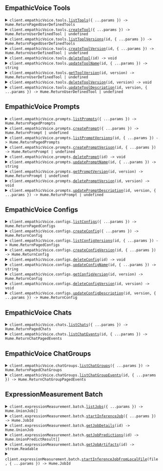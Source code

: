 ## EmpathicVoice Tools

<details><summary> <code>client.empathicVoice.tools.<a href="./src/api/resources/empathicVoice/resources/tools/client/Client.ts">listTools</a>({ ...params }) -> Hume.ReturnPagedUserDefinedTools</code> </summary>

<dl>

<dd>

#### 🔌 Usage

<dl>

<dd>

<dl>

<dd>

```ts
await client.empathicVoice.tools.listTools({
    pageNumber: 0,
    pageSize: 2,
});
```

</dd>

</dl>

</dd>

</dl>

#### ⚙️ Parameters

<dl>

<dd>

<dl>

<dd>

**request: `Hume.empathicVoice.ToolsListToolsRequest`**

</dd>

</dl>

<dl>

<dd>

**requestOptions: `Tools.RequestOptions`**

</dd>

</dl>

</dd>

</dl>

</dd>

</dl>
</details>

<details><summary> <code>client.empathicVoice.tools.<a href="./src/api/resources/empathicVoice/resources/tools/client/Client.ts">createTool</a>({ ...params }) -> Hume.ReturnUserDefinedTool | undefined</code> </summary>

<dl>

<dd>

#### 🔌 Usage

<dl>

<dd>

<dl>

<dd>

```ts
await client.empathicVoice.tools.createTool({
    name: "get_current_weather",
    parameters:
        '{ "type": "object", "properties": { "location": { "type": "string", "description": "The city and state, e.g. San Francisco, CA" }, "format": { "type": "string", "enum": ["celsius", "fahrenheit"], "description": "The temperature unit to use. Infer this from the users location." } }, "required": ["location", "format"] }',
    versionDescription: "Fetches current weather and uses celsius or fahrenheit based on location of user.",
    description: "This tool is for getting the current weather.",
    fallbackContent: "Unable to fetch current weather.",
});
```

</dd>

</dl>

</dd>

</dl>

#### ⚙️ Parameters

<dl>

<dd>

<dl>

<dd>

**request: `Hume.empathicVoice.PostedUserDefinedTool`**

</dd>

</dl>

<dl>

<dd>

**requestOptions: `Tools.RequestOptions`**

</dd>

</dl>

</dd>

</dl>

</dd>

</dl>
</details>

<details><summary> <code>client.empathicVoice.tools.<a href="./src/api/resources/empathicVoice/resources/tools/client/Client.ts">listToolVersions</a>(id, { ...params }) -> Hume.ReturnPagedUserDefinedTools</code> </summary>

<dl>

<dd>

#### 🔌 Usage

<dl>

<dd>

<dl>

<dd>

```ts
await client.empathicVoice.tools.listToolVersions("00183a3f-79ba-413d-9f3b-609864268bea");
```

</dd>

</dl>

</dd>

</dl>

#### ⚙️ Parameters

<dl>

<dd>

<dl>

<dd>

**id: `string`** — Identifier for a Tool. Formatted as a UUID.

</dd>

</dl>

<dl>

<dd>

**request: `Hume.empathicVoice.ToolsListToolVersionsRequest`**

</dd>

</dl>

<dl>

<dd>

**requestOptions: `Tools.RequestOptions`**

</dd>

</dl>

</dd>

</dl>

</dd>

</dl>
</details>

<details><summary> <code>client.empathicVoice.tools.<a href="./src/api/resources/empathicVoice/resources/tools/client/Client.ts">createToolVersion</a>(id, { ...params }) -> Hume.ReturnUserDefinedTool | undefined</code> </summary>

<dl>

<dd>

#### 🔌 Usage

<dl>

<dd>

<dl>

<dd>

```ts
await client.empathicVoice.tools.createToolVersion("00183a3f-79ba-413d-9f3b-609864268bea", {
    parameters:
        '{ "type": "object", "properties": { "location": { "type": "string", "description": "The city and state, e.g. San Francisco, CA" }, "format": { "type": "string", "enum": ["celsius", "fahrenheit", "kelvin"], "description": "The temperature unit to use. Infer this from the users location." } }, "required": ["location", "format"] }',
    versionDescription: "Fetches current weather and uses celsius, fahrenheit, or kelvin based on location of user.",
    fallbackContent: "Unable to fetch current weather.",
    description: "This tool is for getting the current weather.",
});
```

</dd>

</dl>

</dd>

</dl>

#### ⚙️ Parameters

<dl>

<dd>

<dl>

<dd>

**id: `string`** — Identifier for a Tool. Formatted as a UUID.

</dd>

</dl>

<dl>

<dd>

**request: `Hume.empathicVoice.PostedUserDefinedToolVersion`**

</dd>

</dl>

<dl>

<dd>

**requestOptions: `Tools.RequestOptions`**

</dd>

</dl>

</dd>

</dl>

</dd>

</dl>
</details>

<details><summary> <code>client.empathicVoice.tools.<a href="./src/api/resources/empathicVoice/resources/tools/client/Client.ts">deleteTool</a>(id) -> void</code> </summary>

<dl>

<dd>

#### 🔌 Usage

<dl>

<dd>

<dl>

<dd>

```ts
await client.empathicVoice.tools.deleteTool("00183a3f-79ba-413d-9f3b-609864268bea");
```

</dd>

</dl>

</dd>

</dl>

#### ⚙️ Parameters

<dl>

<dd>

<dl>

<dd>

**id: `string`** — Identifier for a Tool. Formatted as a UUID.

</dd>

</dl>

<dl>

<dd>

**requestOptions: `Tools.RequestOptions`**

</dd>

</dl>

</dd>

</dl>

</dd>

</dl>
</details>

<details><summary> <code>client.empathicVoice.tools.<a href="./src/api/resources/empathicVoice/resources/tools/client/Client.ts">updateToolName</a>(id, { ...params }) -> string</code> </summary>

<dl>

<dd>

#### 🔌 Usage

<dl>

<dd>

<dl>

<dd>

```ts
await client.empathicVoice.tools.updateToolName("00183a3f-79ba-413d-9f3b-609864268bea", {
    name: "get_current_temperature",
});
```

</dd>

</dl>

</dd>

</dl>

#### ⚙️ Parameters

<dl>

<dd>

<dl>

<dd>

**id: `string`** — Identifier for a Tool. Formatted as a UUID.

</dd>

</dl>

<dl>

<dd>

**request: `Hume.empathicVoice.PostedUserDefinedToolName`**

</dd>

</dl>

<dl>

<dd>

**requestOptions: `Tools.RequestOptions`**

</dd>

</dl>

</dd>

</dl>

</dd>

</dl>
</details>

<details><summary> <code>client.empathicVoice.tools.<a href="./src/api/resources/empathicVoice/resources/tools/client/Client.ts">getToolVersion</a>(id, version) -> Hume.ReturnUserDefinedTool | undefined</code> </summary>

<dl>

<dd>

#### 🔌 Usage

<dl>

<dd>

<dl>

<dd>

```ts
await client.empathicVoice.tools.getToolVersion("00183a3f-79ba-413d-9f3b-609864268bea", 1);
```

</dd>

</dl>

</dd>

</dl>

#### ⚙️ Parameters

<dl>

<dd>

<dl>

<dd>

**id: `string`** — Identifier for a Tool. Formatted as a UUID.

</dd>

</dl>

<dl>

<dd>

**version: `number`**

Version number for a Tool.

Tools, as well as Configs and Prompts, are versioned. This versioning system supports iterative development, allowing you to progressively refine tools and revert to previous versions if needed.

Version numbers are integer values representing different iterations of the Tool. Each update to the Tool increments its version number.

</dd>

</dl>

<dl>

<dd>

**requestOptions: `Tools.RequestOptions`**

</dd>

</dl>

</dd>

</dl>

</dd>

</dl>
</details>

<details><summary> <code>client.empathicVoice.tools.<a href="./src/api/resources/empathicVoice/resources/tools/client/Client.ts">deleteToolVersion</a>(id, version) -> void</code> </summary>

<dl>

<dd>

#### 🔌 Usage

<dl>

<dd>

<dl>

<dd>

```ts
await client.empathicVoice.tools.deleteToolVersion("00183a3f-79ba-413d-9f3b-609864268bea", 1);
```

</dd>

</dl>

</dd>

</dl>

#### ⚙️ Parameters

<dl>

<dd>

<dl>

<dd>

**id: `string`** — Identifier for a Tool. Formatted as a UUID.

</dd>

</dl>

<dl>

<dd>

**version: `number`**

Version number for a Tool.

Tools, as well as Configs and Prompts, are versioned. This versioning system supports iterative development, allowing you to progressively refine tools and revert to previous versions if needed.

Version numbers are integer values representing different iterations of the Tool. Each update to the Tool increments its version number.

</dd>

</dl>

<dl>

<dd>

**requestOptions: `Tools.RequestOptions`**

</dd>

</dl>

</dd>

</dl>

</dd>

</dl>
</details>

<details><summary> <code>client.empathicVoice.tools.<a href="./src/api/resources/empathicVoice/resources/tools/client/Client.ts">updateToolDescription</a>(id, version, { ...params }) -> Hume.ReturnUserDefinedTool | undefined</code> </summary>

<dl>

<dd>

#### 🔌 Usage

<dl>

<dd>

<dl>

<dd>

```ts
await client.empathicVoice.tools.updateToolDescription("00183a3f-79ba-413d-9f3b-609864268bea", 1, {
    versionDescription:
        "Fetches current temperature, precipitation, wind speed, AQI, and other weather conditions. Uses Celsius, Fahrenheit, or kelvin depending on user's region.",
});
```

</dd>

</dl>

</dd>

</dl>

#### ⚙️ Parameters

<dl>

<dd>

<dl>

<dd>

**id: `string`** — Identifier for a Tool. Formatted as a UUID.

</dd>

</dl>

<dl>

<dd>

**version: `number`**

Version number for a Tool.

Tools, as well as Configs and Prompts, are versioned. This versioning system supports iterative development, allowing you to progressively refine tools and revert to previous versions if needed.

Version numbers are integer values representing different iterations of the Tool. Each update to the Tool increments its version number.

</dd>

</dl>

<dl>

<dd>

**request: `Hume.empathicVoice.PostedUserDefinedToolVersionDescription`**

</dd>

</dl>

<dl>

<dd>

**requestOptions: `Tools.RequestOptions`**

</dd>

</dl>

</dd>

</dl>

</dd>

</dl>
</details>

## EmpathicVoice Prompts

<details><summary> <code>client.empathicVoice.prompts.<a href="./src/api/resources/empathicVoice/resources/prompts/client/Client.ts">listPrompts</a>({ ...params }) -> Hume.ReturnPagedPrompts</code> </summary>

<dl>

<dd>

#### 🔌 Usage

<dl>

<dd>

<dl>

<dd>

```ts
await client.empathicVoice.prompts.listPrompts();
```

</dd>

</dl>

</dd>

</dl>

#### ⚙️ Parameters

<dl>

<dd>

<dl>

<dd>

**request: `Hume.empathicVoice.PromptsListPromptsRequest`**

</dd>

</dl>

<dl>

<dd>

**requestOptions: `Prompts.RequestOptions`**

</dd>

</dl>

</dd>

</dl>

</dd>

</dl>
</details>

<details><summary> <code>client.empathicVoice.prompts.<a href="./src/api/resources/empathicVoice/resources/prompts/client/Client.ts">createPrompt</a>({ ...params }) -> Hume.ReturnPrompt | undefined</code> </summary>

<dl>

<dd>

#### 🔌 Usage

<dl>

<dd>

<dl>

<dd>

```ts
await client.empathicVoice.prompts.createPrompt({
    name: "name",
    text: "text",
});
```

</dd>

</dl>

</dd>

</dl>

#### ⚙️ Parameters

<dl>

<dd>

<dl>

<dd>

**request: `Hume.empathicVoice.PostedPrompt`**

</dd>

</dl>

<dl>

<dd>

**requestOptions: `Prompts.RequestOptions`**

</dd>

</dl>

</dd>

</dl>

</dd>

</dl>
</details>

<details><summary> <code>client.empathicVoice.prompts.<a href="./src/api/resources/empathicVoice/resources/prompts/client/Client.ts">listPromptVersions</a>(id, { ...params }) -> Hume.ReturnPagedPrompts</code> </summary>

<dl>

<dd>

#### 🔌 Usage

<dl>

<dd>

<dl>

<dd>

```ts
await client.empathicVoice.prompts.listPromptVersions("id");
```

</dd>

</dl>

</dd>

</dl>

#### ⚙️ Parameters

<dl>

<dd>

<dl>

<dd>

**id: `string`** — Identifier for a Prompt. Formatted as a UUID.

</dd>

</dl>

<dl>

<dd>

**request: `Hume.empathicVoice.PromptsListPromptVersionsRequest`**

</dd>

</dl>

<dl>

<dd>

**requestOptions: `Prompts.RequestOptions`**

</dd>

</dl>

</dd>

</dl>

</dd>

</dl>
</details>

<details><summary> <code>client.empathicVoice.prompts.<a href="./src/api/resources/empathicVoice/resources/prompts/client/Client.ts">createPromptVerison</a>(id, { ...params }) -> Hume.ReturnPrompt | undefined</code> </summary>

<dl>

<dd>

#### 🔌 Usage

<dl>

<dd>

<dl>

<dd>

```ts
await client.empathicVoice.prompts.createPromptVerison("id", {
    text: "text",
});
```

</dd>

</dl>

</dd>

</dl>

#### ⚙️ Parameters

<dl>

<dd>

<dl>

<dd>

**id: `string`** — Identifier for a Prompt. Formatted as a UUID.

</dd>

</dl>

<dl>

<dd>

**request: `Hume.empathicVoice.PostedPromptVersion`**

</dd>

</dl>

<dl>

<dd>

**requestOptions: `Prompts.RequestOptions`**

</dd>

</dl>

</dd>

</dl>

</dd>

</dl>
</details>

<details><summary> <code>client.empathicVoice.prompts.<a href="./src/api/resources/empathicVoice/resources/prompts/client/Client.ts">deletePrompt</a>(id) -> void</code> </summary>

<dl>

<dd>

#### 🔌 Usage

<dl>

<dd>

<dl>

<dd>

```ts
await client.empathicVoice.prompts.deletePrompt("id");
```

</dd>

</dl>

</dd>

</dl>

#### ⚙️ Parameters

<dl>

<dd>

<dl>

<dd>

**id: `string`** — Identifier for a Prompt. Formatted as a UUID.

</dd>

</dl>

<dl>

<dd>

**requestOptions: `Prompts.RequestOptions`**

</dd>

</dl>

</dd>

</dl>

</dd>

</dl>
</details>

<details><summary> <code>client.empathicVoice.prompts.<a href="./src/api/resources/empathicVoice/resources/prompts/client/Client.ts">updatePromptName</a>(id, { ...params }) -> string</code> </summary>

<dl>

<dd>

#### 🔌 Usage

<dl>

<dd>

<dl>

<dd>

```ts
await client.empathicVoice.prompts.updatePromptName("string", {
    name: "string",
});
```

</dd>

</dl>

</dd>

</dl>

#### ⚙️ Parameters

<dl>

<dd>

<dl>

<dd>

**id: `string`** — Identifier for a Prompt. Formatted as a UUID.

</dd>

</dl>

<dl>

<dd>

**request: `Hume.empathicVoice.PostedPromptName`**

</dd>

</dl>

<dl>

<dd>

**requestOptions: `Prompts.RequestOptions`**

</dd>

</dl>

</dd>

</dl>

</dd>

</dl>
</details>

<details><summary> <code>client.empathicVoice.prompts.<a href="./src/api/resources/empathicVoice/resources/prompts/client/Client.ts">getPromptVersion</a>(id, version) -> Hume.ReturnPrompt | undefined</code> </summary>

<dl>

<dd>

#### 🔌 Usage

<dl>

<dd>

<dl>

<dd>

```ts
await client.empathicVoice.prompts.getPromptVersion("id", 1);
```

</dd>

</dl>

</dd>

</dl>

#### ⚙️ Parameters

<dl>

<dd>

<dl>

<dd>

**id: `string`** — Identifier for a Prompt. Formatted as a UUID.

</dd>

</dl>

<dl>

<dd>

**version: `number`**

Version number for a Prompt.

Prompts, as well as Configs and Tools, are versioned. This versioning system supports iterative development, allowing you to progressively refine prompts and revert to previous versions if needed.

Version numbers are integer values representing different iterations of the Prompt. Each update to the Prompt increments its version number.

</dd>

</dl>

<dl>

<dd>

**requestOptions: `Prompts.RequestOptions`**

</dd>

</dl>

</dd>

</dl>

</dd>

</dl>
</details>

<details><summary> <code>client.empathicVoice.prompts.<a href="./src/api/resources/empathicVoice/resources/prompts/client/Client.ts">deletePromptVersion</a>(id, version) -> void</code> </summary>

<dl>

<dd>

#### 🔌 Usage

<dl>

<dd>

<dl>

<dd>

```ts
await client.empathicVoice.prompts.deletePromptVersion("id", 1);
```

</dd>

</dl>

</dd>

</dl>

#### ⚙️ Parameters

<dl>

<dd>

<dl>

<dd>

**id: `string`** — Identifier for a Prompt. Formatted as a UUID.

</dd>

</dl>

<dl>

<dd>

**version: `number`**

Version number for a Prompt.

Prompts, as well as Configs and Tools, are versioned. This versioning system supports iterative development, allowing you to progressively refine prompts and revert to previous versions if needed.

Version numbers are integer values representing different iterations of the Prompt. Each update to the Prompt increments its version number.

</dd>

</dl>

<dl>

<dd>

**requestOptions: `Prompts.RequestOptions`**

</dd>

</dl>

</dd>

</dl>

</dd>

</dl>
</details>

<details><summary> <code>client.empathicVoice.prompts.<a href="./src/api/resources/empathicVoice/resources/prompts/client/Client.ts">updatePromptDescription</a>(id, version, { ...params }) -> Hume.ReturnPrompt | undefined</code> </summary>

<dl>

<dd>

#### 🔌 Usage

<dl>

<dd>

<dl>

<dd>

```ts
await client.empathicVoice.prompts.updatePromptDescription("id", 1);
```

</dd>

</dl>

</dd>

</dl>

#### ⚙️ Parameters

<dl>

<dd>

<dl>

<dd>

**id: `string`** — Identifier for a Prompt. Formatted as a UUID.

</dd>

</dl>

<dl>

<dd>

**version: `number`**

Version number for a Prompt.

Prompts, as well as Configs and Tools, are versioned. This versioning system supports iterative development, allowing you to progressively refine prompts and revert to previous versions if needed.

Version numbers are integer values representing different iterations of the Prompt. Each update to the Prompt increments its version number.

</dd>

</dl>

<dl>

<dd>

**request: `Hume.empathicVoice.PostedPromptVersionDescription`**

</dd>

</dl>

<dl>

<dd>

**requestOptions: `Prompts.RequestOptions`**

</dd>

</dl>

</dd>

</dl>

</dd>

</dl>
</details>

## EmpathicVoice Configs

<details><summary> <code>client.empathicVoice.configs.<a href="./src/api/resources/empathicVoice/resources/configs/client/Client.ts">listConfigs</a>({ ...params }) -> Hume.ReturnPagedConfigs</code> </summary>

<dl>

<dd>

#### 🔌 Usage

<dl>

<dd>

<dl>

<dd>

```ts
await client.empathicVoice.configs.listConfigs();
```

</dd>

</dl>

</dd>

</dl>

#### ⚙️ Parameters

<dl>

<dd>

<dl>

<dd>

**request: `Hume.empathicVoice.ConfigsListConfigsRequest`**

</dd>

</dl>

<dl>

<dd>

**requestOptions: `Configs.RequestOptions`**

</dd>

</dl>

</dd>

</dl>

</dd>

</dl>
</details>

<details><summary> <code>client.empathicVoice.configs.<a href="./src/api/resources/empathicVoice/resources/configs/client/Client.ts">createConfig</a>({ ...params }) -> Hume.ReturnConfig</code> </summary>

<dl>

<dd>

#### 🔌 Usage

<dl>

<dd>

<dl>

<dd>

```ts
await client.empathicVoice.configs.createConfig({
    name: "name",
});
```

</dd>

</dl>

</dd>

</dl>

#### ⚙️ Parameters

<dl>

<dd>

<dl>

<dd>

**request: `Hume.empathicVoice.PostedConfig`**

</dd>

</dl>

<dl>

<dd>

**requestOptions: `Configs.RequestOptions`**

</dd>

</dl>

</dd>

</dl>

</dd>

</dl>
</details>

<details><summary> <code>client.empathicVoice.configs.<a href="./src/api/resources/empathicVoice/resources/configs/client/Client.ts">listConfigVersions</a>(id, { ...params }) -> Hume.ReturnPagedConfigs</code> </summary>

<dl>

<dd>

#### 🔌 Usage

<dl>

<dd>

<dl>

<dd>

```ts
await client.empathicVoice.configs.listConfigVersions("id");
```

</dd>

</dl>

</dd>

</dl>

#### ⚙️ Parameters

<dl>

<dd>

<dl>

<dd>

**id: `string`** — Identifier for a Config. Formatted as a UUID.

</dd>

</dl>

<dl>

<dd>

**request: `Hume.empathicVoice.ConfigsListConfigVersionsRequest`**

</dd>

</dl>

<dl>

<dd>

**requestOptions: `Configs.RequestOptions`**

</dd>

</dl>

</dd>

</dl>

</dd>

</dl>
</details>

<details><summary> <code>client.empathicVoice.configs.<a href="./src/api/resources/empathicVoice/resources/configs/client/Client.ts">createConfigVersion</a>(id, { ...params }) -> Hume.ReturnConfig</code> </summary>

<dl>

<dd>

#### 🔌 Usage

<dl>

<dd>

<dl>

<dd>

```ts
await client.empathicVoice.configs.createConfigVersion("id");
```

</dd>

</dl>

</dd>

</dl>

#### ⚙️ Parameters

<dl>

<dd>

<dl>

<dd>

**id: `string`** — Identifier for a Config. Formatted as a UUID.

</dd>

</dl>

<dl>

<dd>

**request: `Hume.empathicVoice.PostedConfigVersion`**

</dd>

</dl>

<dl>

<dd>

**requestOptions: `Configs.RequestOptions`**

</dd>

</dl>

</dd>

</dl>

</dd>

</dl>
</details>

<details><summary> <code>client.empathicVoice.configs.<a href="./src/api/resources/empathicVoice/resources/configs/client/Client.ts">deleteConfig</a>(id) -> void</code> </summary>

<dl>

<dd>

#### 🔌 Usage

<dl>

<dd>

<dl>

<dd>

```ts
await client.empathicVoice.configs.deleteConfig("id");
```

</dd>

</dl>

</dd>

</dl>

#### ⚙️ Parameters

<dl>

<dd>

<dl>

<dd>

**id: `string`** — Identifier for a Config. Formatted as a UUID.

</dd>

</dl>

<dl>

<dd>

**requestOptions: `Configs.RequestOptions`**

</dd>

</dl>

</dd>

</dl>

</dd>

</dl>
</details>

<details><summary> <code>client.empathicVoice.configs.<a href="./src/api/resources/empathicVoice/resources/configs/client/Client.ts">updateConfigName</a>(id, { ...params }) -> string</code> </summary>

<dl>

<dd>

#### 🔌 Usage

<dl>

<dd>

<dl>

<dd>

```ts
await client.empathicVoice.configs.updateConfigName("string", {
    name: "string",
});
```

</dd>

</dl>

</dd>

</dl>

#### ⚙️ Parameters

<dl>

<dd>

<dl>

<dd>

**id: `string`** — Identifier for a Config. Formatted as a UUID.

</dd>

</dl>

<dl>

<dd>

**request: `Hume.empathicVoice.PostedConfigName`**

</dd>

</dl>

<dl>

<dd>

**requestOptions: `Configs.RequestOptions`**

</dd>

</dl>

</dd>

</dl>

</dd>

</dl>
</details>

<details><summary> <code>client.empathicVoice.configs.<a href="./src/api/resources/empathicVoice/resources/configs/client/Client.ts">getConfigVersion</a>(id, version) -> Hume.ReturnConfig</code> </summary>

<dl>

<dd>

#### 🔌 Usage

<dl>

<dd>

<dl>

<dd>

```ts
await client.empathicVoice.configs.getConfigVersion("id", 1);
```

</dd>

</dl>

</dd>

</dl>

#### ⚙️ Parameters

<dl>

<dd>

<dl>

<dd>

**id: `string`** — Identifier for a Config. Formatted as a UUID.

</dd>

</dl>

<dl>

<dd>

**version: `number`**

Version number for a Config.

Configs, as well as Prompts and Tools, are versioned. This versioning system supports iterative development, allowing you to progressively refine configurations and revert to previous versions if needed.

Version numbers are integer values representing different iterations of the Config. Each update to the Config increments its version number.

</dd>

</dl>

<dl>

<dd>

**requestOptions: `Configs.RequestOptions`**

</dd>

</dl>

</dd>

</dl>

</dd>

</dl>
</details>

<details><summary> <code>client.empathicVoice.configs.<a href="./src/api/resources/empathicVoice/resources/configs/client/Client.ts">deleteConfigVersion</a>(id, version) -> void</code> </summary>

<dl>

<dd>

#### 🔌 Usage

<dl>

<dd>

<dl>

<dd>

```ts
await client.empathicVoice.configs.deleteConfigVersion("id", 1);
```

</dd>

</dl>

</dd>

</dl>

#### ⚙️ Parameters

<dl>

<dd>

<dl>

<dd>

**id: `string`** — Identifier for a Config. Formatted as a UUID.

</dd>

</dl>

<dl>

<dd>

**version: `number`**

Version number for a Config.

Configs, as well as Prompts and Tools, are versioned. This versioning system supports iterative development, allowing you to progressively refine configurations and revert to previous versions if needed.

Version numbers are integer values representing different iterations of the Config. Each update to the Config increments its version number.

</dd>

</dl>

<dl>

<dd>

**requestOptions: `Configs.RequestOptions`**

</dd>

</dl>

</dd>

</dl>

</dd>

</dl>
</details>

<details><summary> <code>client.empathicVoice.configs.<a href="./src/api/resources/empathicVoice/resources/configs/client/Client.ts">updateConfigDescription</a>(id, version, { ...params }) -> Hume.ReturnConfig</code> </summary>

<dl>

<dd>

#### 🔌 Usage

<dl>

<dd>

<dl>

<dd>

```ts
await client.empathicVoice.configs.updateConfigDescription("id", 1);
```

</dd>

</dl>

</dd>

</dl>

#### ⚙️ Parameters

<dl>

<dd>

<dl>

<dd>

**id: `string`** — Identifier for a Config. Formatted as a UUID.

</dd>

</dl>

<dl>

<dd>

**version: `number`**

Version number for a Config.

Configs, as well as Prompts and Tools, are versioned. This versioning system supports iterative development, allowing you to progressively refine configurations and revert to previous versions if needed.

Version numbers are integer values representing different iterations of the Config. Each update to the Config increments its version number.

</dd>

</dl>

<dl>

<dd>

**request: `Hume.empathicVoice.PostedConfigVersionDescription`**

</dd>

</dl>

<dl>

<dd>

**requestOptions: `Configs.RequestOptions`**

</dd>

</dl>

</dd>

</dl>

</dd>

</dl>
</details>

## EmpathicVoice Chats

<details><summary> <code>client.empathicVoice.chats.<a href="./src/api/resources/empathicVoice/resources/chats/client/Client.ts">listChats</a>({ ...params }) -> Hume.ReturnPagedChats</code> </summary>

<dl>

<dd>

#### 🔌 Usage

<dl>

<dd>

<dl>

<dd>

```ts
await client.empathicVoice.chats.listChats();
```

</dd>

</dl>

</dd>

</dl>

#### ⚙️ Parameters

<dl>

<dd>

<dl>

<dd>

**request: `Hume.empathicVoice.ChatsListChatsRequest`**

</dd>

</dl>

<dl>

<dd>

**requestOptions: `Chats.RequestOptions`**

</dd>

</dl>

</dd>

</dl>

</dd>

</dl>
</details>

<details><summary> <code>client.empathicVoice.chats.<a href="./src/api/resources/empathicVoice/resources/chats/client/Client.ts">listChatEvents</a>(id, { ...params }) -> Hume.ReturnChatPagedEvents</code> </summary>

<dl>

<dd>

#### 🔌 Usage

<dl>

<dd>

<dl>

<dd>

```ts
await client.empathicVoice.chats.listChatEvents("id");
```

</dd>

</dl>

</dd>

</dl>

#### ⚙️ Parameters

<dl>

<dd>

<dl>

<dd>

**id: `string`** — Identifier for a Chat. Formatted as a UUID.

</dd>

</dl>

<dl>

<dd>

**request: `Hume.empathicVoice.ChatsListChatEventsRequest`**

</dd>

</dl>

<dl>

<dd>

**requestOptions: `Chats.RequestOptions`**

</dd>

</dl>

</dd>

</dl>

</dd>

</dl>
</details>

## EmpathicVoice ChatGroups

<details><summary> <code>client.empathicVoice.chatGroups.<a href="./src/api/resources/empathicVoice/resources/chatGroups/client/Client.ts">listChatGroups</a>({ ...params }) -> Hume.ReturnPagedChatGroups</code> </summary>

<dl>

<dd>

#### 🔌 Usage

<dl>

<dd>

<dl>

<dd>

```ts
await client.empathicVoice.chatGroups.listChatGroups();
```

</dd>

</dl>

</dd>

</dl>

#### ⚙️ Parameters

<dl>

<dd>

<dl>

<dd>

**request: `Hume.empathicVoice.ChatGroupsListChatGroupsRequest`**

</dd>

</dl>

<dl>

<dd>

**requestOptions: `ChatGroups.RequestOptions`**

</dd>

</dl>

</dd>

</dl>

</dd>

</dl>
</details>

<details><summary> <code>client.empathicVoice.chatGroups.<a href="./src/api/resources/empathicVoice/resources/chatGroups/client/Client.ts">listChatGroupEvents</a>(id, { ...params }) -> Hume.ReturnChatGroupPagedEvents</code> </summary>

<dl>

<dd>

#### 🔌 Usage

<dl>

<dd>

<dl>

<dd>

```ts
await client.empathicVoice.chatGroups.listChatGroupEvents("id");
```

</dd>

</dl>

</dd>

</dl>

#### ⚙️ Parameters

<dl>

<dd>

<dl>

<dd>

**id: `string`** — Identifier for a Chat Group. Formatted as a UUID.

</dd>

</dl>

<dl>

<dd>

**request: `Hume.empathicVoice.ChatGroupsListChatGroupEventsRequest`**

</dd>

</dl>

<dl>

<dd>

**requestOptions: `ChatGroups.RequestOptions`**

</dd>

</dl>

</dd>

</dl>

</dd>

</dl>
</details>

## ExpressionMeasurement Batch

<details><summary> <code>client.expressionMeasurement.batch.<a href="./src/api/resources/expressionMeasurement/resources/batch/client/Client.ts">listJobs</a>({ ...params }) -> Hume.UnionJob[]</code> </summary>

<dl>

<dd>

#### 📝 Description

<dl>

<dd>

<dl>

<dd>

Sort and filter jobs.

</dd>

</dl>

</dd>

</dl>

#### 🔌 Usage

<dl>

<dd>

<dl>

<dd>

```ts
await client.expressionMeasurement.batch.listJobs();
```

</dd>

</dl>

</dd>

</dl>

#### ⚙️ Parameters

<dl>

<dd>

<dl>

<dd>

**request: `Hume.expressionMeasurement.BatchListJobsRequest`**

</dd>

</dl>

<dl>

<dd>

**requestOptions: `Batch.RequestOptions`**

</dd>

</dl>

</dd>

</dl>

</dd>

</dl>
</details>

<details><summary> <code>client.expressionMeasurement.batch.<a href="./src/api/resources/expressionMeasurement/resources/batch/client/Client.ts">startInferenceJob</a>({ ...params }) -> Hume.JobId</code> </summary>

<dl>

<dd>

#### 📝 Description

<dl>

<dd>

<dl>

<dd>

Start a new measurement inference job.

</dd>

</dl>

</dd>

</dl>

#### 🔌 Usage

<dl>

<dd>

<dl>

<dd>

```ts
await client.expressionMeasurement.batch.startInferenceJob({
    urls: ["https://hume-tutorials.s3.amazonaws.com/faces.zip"],
    notify: true,
});
```

</dd>

</dl>

</dd>

</dl>

#### ⚙️ Parameters

<dl>

<dd>

<dl>

<dd>

**request: `Hume.InferenceBaseRequest`**

</dd>

</dl>

<dl>

<dd>

**requestOptions: `Batch.RequestOptions`**

</dd>

</dl>

</dd>

</dl>

</dd>

</dl>
</details>

<details><summary> <code>client.expressionMeasurement.batch.<a href="./src/api/resources/expressionMeasurement/resources/batch/client/Client.ts">getJobDetails</a>(id) -> Hume.UnionJob</code> </summary>

<dl>

<dd>

#### 📝 Description

<dl>

<dd>

<dl>

<dd>

Get the request details and state of a given job.

</dd>

</dl>

</dd>

</dl>

#### 🔌 Usage

<dl>

<dd>

<dl>

<dd>

```ts
await client.expressionMeasurement.batch.getJobDetails("job_id");
```

</dd>

</dl>

</dd>

</dl>

#### ⚙️ Parameters

<dl>

<dd>

<dl>

<dd>

**id: `string`**

</dd>

</dl>

<dl>

<dd>

**requestOptions: `Batch.RequestOptions`**

</dd>

</dl>

</dd>

</dl>

</dd>

</dl>
</details>

<details><summary> <code>client.expressionMeasurement.batch.<a href="./src/api/resources/expressionMeasurement/resources/batch/client/Client.ts">getJobPredictions</a>(id) -> Hume.UnionPredictResult[]</code> </summary>

<dl>

<dd>

#### 📝 Description

<dl>

<dd>

<dl>

<dd>

Get the JSON predictions of a completed measurement or custom models inference job.

</dd>

</dl>

</dd>

</dl>

#### 🔌 Usage

<dl>

<dd>

<dl>

<dd>

```ts
await client.expressionMeasurement.batch.getJobPredictions("job_id");
```

</dd>

</dl>

</dd>

</dl>

#### ⚙️ Parameters

<dl>

<dd>

<dl>

<dd>

**id: `string`**

</dd>

</dl>

<dl>

<dd>

**requestOptions: `Batch.RequestOptions`**

</dd>

</dl>

</dd>

</dl>

</dd>

</dl>
</details>

<details><summary> <code>client.expressionMeasurement.batch.<a href="./src/api/resources/expressionMeasurement/resources/batch/client/Client.ts">getJobArtifacts</a>(id) -> stream.Readable</code> </summary>

<dl>

<dd>

#### 📝 Description

<dl>

<dd>

<dl>

<dd>

Get the artifacts ZIP of a completed measurement or custom models inference job.

</dd>

</dl>

</dd>

</dl>

#### 🔌 Usage

<dl>

<dd>

<dl>

<dd>

```ts
await client.expressionMeasurement.batch.getJobArtifacts("string");
```

</dd>

</dl>

</dd>

</dl>

#### ⚙️ Parameters

<dl>

<dd>

<dl>

<dd>

**id: `string`**

</dd>

</dl>

<dl>

<dd>

**requestOptions: `Batch.RequestOptions`**

</dd>

</dl>

</dd>

</dl>

</dd>

</dl>
</details>

<details><summary> <code>client.expressionMeasurement.batch.<a href="./src/api/resources/expressionMeasurement/resources/batch/client/Client.ts">startInferenceJobFromLocalFile</a>(file, { ...params }) -> Hume.JobId</code> </summary>

<dl>

<dd>

#### 📝 Description

<dl>

<dd>

<dl>

<dd>

Start a new batch inference job.

</dd>

</dl>

</dd>

</dl>

#### 🔌 Usage

<dl>

<dd>

<dl>

<dd>

```ts
await client.expressionMeasurement.batch.startInferenceJobFromLocalFile(
    [fs.createReadStream("/path/to/your/file")],
    {}
);
```

</dd>

</dl>

</dd>

</dl>

#### ⚙️ Parameters

<dl>

<dd>

<dl>

<dd>

**file: `File[] | fs.ReadStream[]`**

</dd>

</dl>

<dl>

<dd>

**request: `Hume.expressionMeasurement.BatchStartInferenceJobFromLocalFileRequest`**

</dd>

</dl>

<dl>

<dd>

**requestOptions: `Batch.RequestOptions`**

</dd>

</dl>

</dd>

</dl>

</dd>

</dl>
</details>
